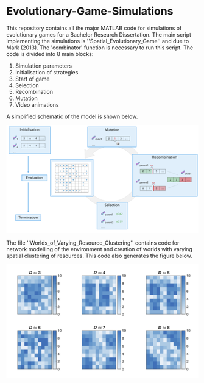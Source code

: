 # Evolutionary-Game-Simulations

This repository contains all the major MATLAB code for simulations of evolutionary games for a Bachelor Research Dissertation. The main script implementing the simulations is ''Spatial_Evolutionary_Game'' and due to Mark (2013). The 'combinator' function is necessary to run this script. The code is divided into 8 main blocks:
1. Simulation parameters
2. Initialisation of strategies
3. Start of game
5. Selection
6. Recombination
7. Mutation
8. Video animations

A simplified schematic of the model is shown below.

![alt text](https://github.com/FrancescoInnocenti/Evolutionary-Game-Simulations/blob/main/Model_Schematic.png)

The file ''Worlds_of_Varying_Resource_Clustering'' contains code for network modelling of the environment and creation of worlds with varying spatial clustering of resources. This code also generates the figure below.

![alt text](https://github.com/FrancescoInnocenti/Evolutionary-Game-Simulations/blob/main/Resource_Clustering_Figure.png)
